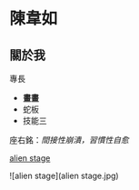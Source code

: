 # 陳韋如

## 關於我

專長
* **畫畫**
* 蛇板
* 技能三

座右銘：*間接性崩潰，習慣性自愈*

[alien stage](https://x.com/Official_ALNST)

![alien stage](alien stage.jpg)
